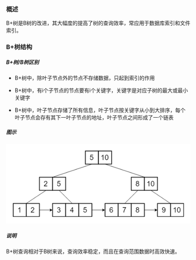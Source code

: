 ### 概述

B+树是B树的改进，其大幅度的提高了树的查询效率，常应用于数据库索引和文件索引。

### B+树结构

##### B+树/B树区别

* B+树中，除叶子节点外的节点不存储数据，只起到索引的作用

* B+树中，有i个子节点的节点要有i个关键字，关键字是对应子树的最大或最小关键字

* B+树中，叶子节点存储了所有信息，叶子节点按关键字从小到大排序，每个叶子节点会存有其下一叶子节点的地址，叶子节点之间形成了一个链表

##### 图示

<img src="/数据结构与算法/数据结构/image/B+树结构.png" alt="B+树结构"/>

##### 说明

B+树查询相对于B树来说，查询效率稳定，而且在查询范围数据时高效快速。